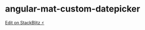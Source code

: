 # angular-mat-custom-datepicker

[Edit on StackBlitz ⚡️](https://stackblitz.com/edit/angular-mat-custom-datepicker)